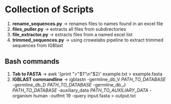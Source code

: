 # Collection of Scripts

1) **rename_sequences.py**  -> renames files to names found in an excel file
2) **files_puller.py** -> extracts all files from subdirectories
3) **file_extractor.py** -> extracts files from a named excel list
4) **trimmed_sequences.py** -> using crowelabs pipeline to extract trimmed sequences from IGBlast

## Bash commands 
1) **Tab to FASTA** -> awk '{print ">"$1"\n"$2}' example.txt > example.fasta 
2) **IGBLAST commandline** -> igblastn -germline_db_V *PATH_TO_DATABASE* -germline_db_D *PATH_TO_DATABASE* -germline_db_J *PATH_TO_DATABASE* -auxiliary_data *PATH_TO_AUXILIARY_DATA* -organism human -outfmt 19 -query input.fasta > output.txt